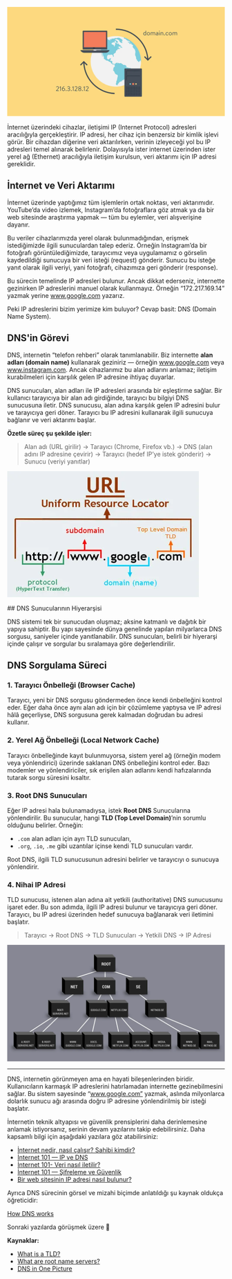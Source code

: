 ![DNS](/img/dns.png)

İnternet üzerindeki cihazlar, iletişimi IP (Internet Protocol) adresleri aracılığıyla gerçekleştirir. IP adresi, her cihaz için benzersiz bir kimlik işlevi görür. Bir cihazdan diğerine veri aktarılırken, verinin izleyeceği yol bu IP adresleri temel alınarak belirlenir. Dolayısıyla ister internet üzerinden ister yerel ağ (Ethernet) aracılığıyla iletişim kurulsun, veri aktarımı için IP adresi gereklidir.

## İnternet ve Veri Aktarımı

İnternet üzerinde yaptığımız tüm işlemlerin ortak noktası, veri aktarımıdır. YouTube’da video izlemek, Instagram’da fotoğraflara göz atmak ya da bir web sitesinde araştırma yapmak — tüm bu eylemler, veri alışverişine dayanır.

Bu veriler cihazlarımızda yerel olarak bulunmadığından, erişmek istediğimizde ilgili sunuculardan talep ederiz. Örneğin Instagram’da bir fotoğrafı görüntülediğimizde, tarayıcımız veya uygulamamız o görselin kaydedildiği sunucuya bir veri isteği (request) gönderir. Sunucu bu isteğe yanıt olarak ilgili veriyi, yani fotoğrafı, cihazımıza geri gönderir (response).

Bu sürecin temelinde IP adresleri bulunur. Ancak dikkat ederseniz, internette gezinirken IP adreslerini manuel olarak kullanmayız. Örneğin “172.217.169.14” yazmak yerine www.google.com yazarız.

Peki IP adreslerini bizim yerimize kim buluyor? Cevap basit: DNS (Domain Name System).

## DNS'in Görevi

DNS, internetin “telefon rehberi” olarak tanımlanabilir. Biz internette **alan adları (domain name)** kullanarak geziniriz — örneğin www.google.com veya www.instagram.com. Ancak cihazlarımız bu alan adlarını anlamaz; iletişim kurabilmeleri için karşılık gelen IP adresine ihtiyaç duyarlar.

DNS sunucuları, alan adları ile IP adresleri arasında bir eşleştirme sağlar. Bir kullanıcı tarayıcıya bir alan adı girdiğinde, tarayıcı bu bilgiyi DNS sunucusuna iletir. DNS sunucusu, alan adına karşılık gelen IP adresini bulur ve tarayıcıya geri döner. Tarayıcı bu IP adresini kullanarak ilgili sunucuya bağlanır ve veri aktarımı başlar.

**Özetle süreç şu şekilde işler:**

> Alan adı (URL girilir) → Tarayıcı (Chrome, Firefox vb.) → DNS (alan adını IP adresine çevirir) → Tarayıcı (hedef IP’ye istek gönderir) → Sunucu (veriyi yanıtlar)

![URL](/img/url.png)

## DNS Sunucularının Hiyerarşisi

DNS sistemi tek bir sunucudan oluşmaz; aksine katmanlı ve dağıtık bir yapıya sahiptir. Bu yapı sayesinde dünya genelinde yapılan milyarlarca DNS sorgusu, saniyeler içinde yanıtlanabilir. DNS sunucuları, belirli bir hiyerarşi içinde çalışır ve sorgular bu sıralamaya göre değerlendirilir.

## DNS Sorgulama Süreci

### 1. Tarayıcı Önbelleği (Browser Cache)

Tarayıcı, yeni bir DNS sorgusu göndermeden önce kendi önbelleğini kontrol eder. Eğer daha önce aynı alan adı için bir çözümleme yaptıysa ve IP adresi hâlâ geçerliyse, DNS sorgusuna gerek kalmadan doğrudan bu adresi kullanır.

### 2. Yerel Ağ Önbelleği (Local Network Cache)

Tarayıcı önbelleğinde kayıt bulunmuyorsa, sistem yerel ağ (örneğin modem veya yönlendirici) üzerinde saklanan DNS önbelleğini kontrol eder. Bazı modemler ve yönlendiriciler, sık erişilen alan adlarını kendi hafızalarında tutarak sorgu süresini kısaltır.

### 3. Root DNS Sunucuları

Eğer IP adresi hala bulunamadıysa, istek **Root DNS** Sunucularına yönlendirilir. Bu sunucular, hangi **TLD (Top Level Domain)**’nin sorumlu olduğunu belirler. Örneğin:

- `.com` alan adları için ayrı TLD sunucuları,
- `.org`, `.io`, `.me` gibi uzantılar içinse kendi TLD sunucuları vardır.

Root DNS, ilgili TLD sunucusunun adresini belirler ve tarayıcıyı o sunucuya yönlendirir.

### 4. Nihai IP Adresi

TLD sunucusu, istenen alan adına ait yetkili (authoritative) DNS sunucusunu işaret eder. Bu son adımda, ilgili IP adresi bulunur ve tarayıcıya geri döner. Tarayıcı, bu IP adresi üzerinden hedef sunucuya bağlanarak veri iletimini başlatır.

> Tarayıcı → Root DNS → TLD Sunucuları → Yetkili DNS → IP Adresi

![DNS Sunucuları](/img/dns-servers.png)

---

DNS, internetin görünmeyen ama en hayati bileşenlerinden biridir. Kullanıcıların karmaşık IP adreslerini hatırlamadan internette gezinebilmesini sağlar. Bu sistem sayesinde “www.google.com” yazmak, aslında milyonlarca dolarlık sunucu ağı arasında doğru IP adresine yönlendirilmiş bir isteği başlatır.

İnternetin teknik altyapısı ve güvenlik prensiplerini daha derinlemesine anlamak istiyorsanız, serinin devam yazılarını takip edebilirsiniz. Daha kapsamlı bilgi için aşağıdaki yazılara göz atabilirsiniz:

- [İnternet nedir, nasıl çalışır? Sahibi kimdir?](https://aysedemirel.github.io/#/article/what-is-the-internet)
- [İnternet 101 — IP ve DNS](https://aysedemirel.github.io/#/article/ip-dns)
- [İnternet 101- Veri nasıl iletilir?](https://aysedemirel.github.io/#/article/how-to-transfer-data)
- [İnternet 101 — Şifreleme ve Güvenlik](https://aysedemirel.github.io/#/article/encryption-security)
- [Bir web sitesinin IP adresi nasıl bulunur?](https://aysedemirel.github.io/#/article/how-find-website-ip)

Ayrıca DNS sürecinin görsel ve mizahi biçimde anlatıldığı şu kaynak oldukça öğreticidir:

[How DNS works](https://howdns.works/)

Sonraki yazılarda görüşmek üzere 👋

**Kaynaklar:**

- [What is a TLD?](https://www.quora.com/What-is-a-TLD)
- [What are root name servers?](https://www.netnod.se/i-root/what-are-root-name-servers)
- [DNS in One Picture](https://roadmap.sh/guides/dns-in-one-picture)
